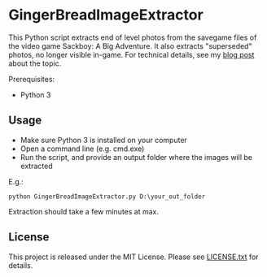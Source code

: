 GingerBreadImageExtractor
==========

This Python script extracts end of level photos from the savegame files of the video game Sackboy: A Big Adventure. It also extracts "superseded" photos, no longer visible in-game. For technical details, see my [blog post](https://peteronprogramming.wordpress.com/2024/01/06/reverse-engineering-the-end-of-level-photos-in-sackboy-a-big-adventure/) about the topic.

Prerequisites:
* Python 3

Usage
----------

* Make sure Python 3 is installed on your computer
* Open a command line (e.g. cmd.exe)
* Run the script, and provide an output folder where the images will be extracted

E.g.:

`python GingerBreadImageExtractor.py D:\your_out_folder`

Extraction should take a few minutes at max.

License
------------

This project is released under the MIT License. Please see [LICENSE.txt](LICENSE.txt) for details.
